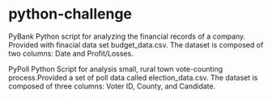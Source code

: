 # python-challenge
PyBank
Python script for analyzing the financial records of a company. Provided with finacial data set budget_data.csv. The dataset is composed of two columns: Date and Profit/Losses.

PyPoll
Python Script for analysis small, rural town vote-counting process.Provided a set of poll data called election_data.csv. The dataset is composed of three columns: Voter ID, County, and Candidate.